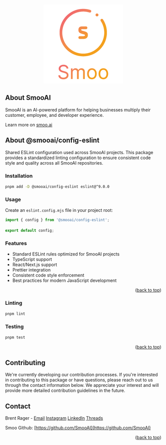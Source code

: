 <!-- Improved compatibility of back to top link: See: https://github.com/othneildrew/Best-README-Template/pull/73 -->

<a name="readme-top"></a>

<!--
*** Thanks for checking out the Best-README-Template. If you have a suggestion
*** that would make this better, please fork the repo and create a pull request
*** or simply open an issue with the tag "enhancement".
*** Don't forget to give the project a star!
*** Thanks again! Now go create something AMAZING! :D
-->

<!-- PROJECT SHIELDS -->
<!--
*** I'm using markdown "reference style" links for readability.
*** Reference links are enclosed in brackets [ ] instead of parentheses ( ).
*** See the bottom of this document for the declaration of the reference variables
*** for contributors-url, forks-url, etc. This is an optional, concise syntax you may use.
*** https://www.markdownguide.org/basic-syntax/#reference-style-links
-->

<!-- PROJECT LOGO -->
<br />
<div align="center">
  <a href="https://smoo.ai">
    <img src="images/logo.png" alt="SmooAI Logo" />
  </a>
</div>

<!-- ABOUT THE PROJECT -->

## About SmooAI

SmooAI is an AI-powered platform for helping businesses multiply their customer, employee, and developer experience.

Learn more on [smoo.ai](https://smoo.ai)

## About @smooai/config-eslint

Shared ESLint configuration used across SmooAI projects. This package provides a standardized linting configuration to ensure consistent code style and quality across all SmooAI repositories.

### Installation

```sh
pnpm add -D @smooai/config-eslint eslint@^9.0.0
```

### Usage

Create an `eslint.config.mjs` file in your project root:

```js
import { config } from '@smooai/config-eslint';

export default config;
```

### Features

- Standard ESLint rules optimized for SmooAI projects
- TypeScript support
- React/Next.js support
- Prettier integration
- Consistent code style enforcement
- Best practices for modern JavaScript development

<p align="right">(<a href="#readme-top">back to top</a>)</p>

### Linting

```sh
pnpm lint
```

### Testing

```sh
pnpm test
```


<p align="right">(<a href="#readme-top">back to top</a>)</p>

## Contributing

We're currently developing our contribution processes. If you're interested in contributing to this package or have questions, please reach out to us through the contact information below. We appreciate your interest and will provide more detailed contribution guidelines in the future.

<!-- CONTACT -->

## Contact

Brent Rager - [Email](mailto:brent@smoo.ai)
[Instagram](https://www.instagram.com/brentragertech/)
[LinkedIn](https://www.linkedin.com/in/brentrager/)
[Threads](https://www.threads.net/@brentragertech)

Smoo Github: [https://github.com/SmooAI](https://github.com/SmooAI)

<p align="right">(<a href="#readme-top">back to top</a>)</p>

<!-- MARKDOWN LINKS & IMAGES -->
<!-- https://www.markdownguide.org/basic-syntax/#reference-style-links -->
